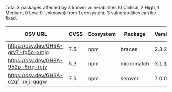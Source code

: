 Total 3 packages affected by 3 known vulnerabilities (0 Critical, 2 High, 1 Medium, 0 Low, 0 Unknown) from 1 ecosystem.
3 vulnerabilities can be fixed.


| OSV URL | CVSS | Ecosystem | Package | Version | Fixed Version | Source |
| --- | --- | --- | --- | --- | --- | --- |
| https://osv.dev/GHSA-grv7-fg5c-xmjg | 7.5 | npm | braces | 2.3.2 | 3.0.3 | package-lock.json |
| https://osv.dev/GHSA-952p-6rrq-rcjv | 5.3 | npm | micromatch | 3.1.10 | 4.0.8 | package-lock.json |
| https://osv.dev/GHSA-c2qf-rxjj-qqgw | 7.5 | npm | semver | 7.0.0 | 7.5.2 | package-lock.json |
